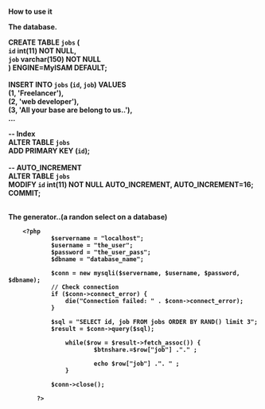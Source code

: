 <b>How to use it<b>

The database.

CREATE TABLE `jobs` (<br>
  `id` int(11) NOT NULL,<br>
  `job` varchar(150) NOT NULL<br>
) ENGINE=MyISAM DEFAULT;<br>
<br>
INSERT INTO `jobs` (`id`, `job`) VALUES<br>
(1, 'Freelancer'),<br>
(2, 'web developer'),<br>
(3, 'All your base are belong to us..'),<br>
...<br>

-- Index<br>
ALTER TABLE `jobs`<br>
  ADD PRIMARY KEY (`id`);<br>
<br>
-- AUTO_INCREMENT <br>
ALTER TABLE `jobs`<br>
  MODIFY `id` int(11) NOT NULL AUTO_INCREMENT, AUTO_INCREMENT=16;<br>
COMMIT;<br><br>


The generator..(a randon select on a database)
    
        <?php
                $servername = "localhost";
                $username = "the_user";
                $password = "the_user_pass";
                $dbname = "database_name";
                
                $conn = new mysqli($servername, $username, $password, $dbname);
                // Check connection
                if ($conn->connect_error) {
                    die("Connection failed: " . $conn->connect_error);
                } 
                
                $sql = "SELECT id, job FROM jobs ORDER BY RAND() limit 3";
                $result = $conn->query($sql);
                  
                    while($row = $result->fetch_assoc()) {
                            $btnshare.=$row["job"] ."." ;
                            
                            echo $row["job"] .". " ;
                    }
                
                $conn->close();
                
            ?>

